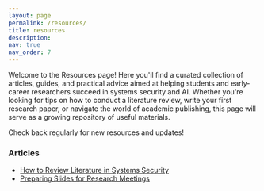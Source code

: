 ```yaml
---
layout: page
permalink: /resources/
title: resources
description: 
nav: true
nav_order: 7
---
```


Welcome to the Resources page! Here you'll find a curated collection of articles, guides, and practical advice aimed at helping students and early-career researchers succeed in systems security and AI. Whether you're looking for tips on how to conduct a literature review, write your first research paper, or navigate the world of academic publishing, this page will serve as a growing repository of useful materials.

Check back regularly for new resources and updates!

### Articles 

- [How to Review Literature in Systems Security](/resources/literature-review)
- [Preparing Slides for Research Meetings](/resources/meetings)